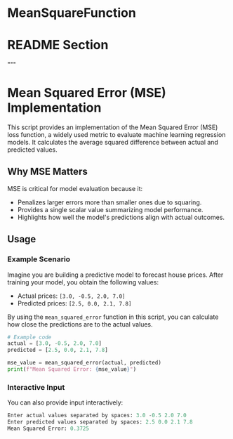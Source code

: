 # MeanSquareFunction

# README Section
"""
# Mean Squared Error (MSE) Implementation

This script provides an implementation of the Mean Squared Error (MSE) loss function, a widely used metric to evaluate machine learning regression models. It calculates the average squared difference between actual and predicted values.

## Why MSE Matters
MSE is critical for model evaluation because it:
- Penalizes larger errors more than smaller ones due to squaring.
- Provides a single scalar value summarizing model performance.
- Highlights how well the model's predictions align with actual outcomes.

## Usage
### Example Scenario
Imagine you are building a predictive model to forecast house prices. After training your model, you obtain the following values:

- Actual prices: `[3.0, -0.5, 2.0, 7.0]`
- Predicted prices: `[2.5, 0.0, 2.1, 7.8]`

By using the `mean_squared_error` function in this script, you can calculate how close the predictions are to the actual values.

```python
# Example code
actual = [3.0, -0.5, 2.0, 7.0]
predicted = [2.5, 0.0, 2.1, 7.8]

mse_value = mean_squared_error(actual, predicted)
print(f"Mean Squared Error: {mse_value}")
```

### Interactive Input
You can also provide input interactively:

```python
Enter actual values separated by spaces: 3.0 -0.5 2.0 7.0
Enter predicted values separated by spaces: 2.5 0.0 2.1 7.8
Mean Squared Error: 0.3725
```
